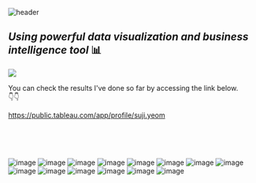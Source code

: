![header](https://capsule-render.vercel.app/api?type=waving&color=gradient&height=200&section=header&text=Tableau&fontSize=50)

## _Using powerful data visualization and business intelligence tool_ 📊

<img src="https://img.shields.io/badge/Tableau-E97627?style=for-the-badge&logo=Tableau&logoColor=white">
<br/>


You can check the results I've done so far by accessing the link below.<br/>
👇👇

https://public.tableau.com/app/profile/suji.yeom<br/>
<br/>

<br/>
<br/>

![image](https://github.com/Yeom-Suji/Tableau/assets/127907081/2cb7c461-f380-41a5-ab82-1ae8e5efb18d)
![image](https://github.com/Yeom-Suji/Tableau/assets/127907081/bdd10bfc-b790-45da-a46c-2b7d46e66b40)
![image](https://github.com/Yeom-Suji/Tableau/assets/127907081/b8c54e0e-ab04-41eb-9672-0cf78794e9c2)
![image](https://github.com/Yeom-Suji/Tableau/assets/127907081/ed31678c-af18-4450-9759-6f8abd3646d6)
![image](https://github.com/Yeom-Suji/Tableau/assets/127907081/4c5a466b-f496-4330-a0b9-b91d4c442148)
![image](https://github.com/Yeom-Suji/Tableau/assets/127907081/4d60a4fd-1e07-4e53-acfc-1ecadad56ca0)
![image](https://github.com/Yeom-Suji/Tableau/assets/127907081/cebe3e93-bba2-41bb-a8e7-838be61b0a1d)
![image](https://github.com/Yeom-Suji/Tableau/assets/127907081/b191c742-c130-45e0-a8e7-c6cef78b3a33)
![image](https://github.com/Yeom-Suji/Tableau/assets/127907081/50c26ac3-64cf-4bf0-b74e-f978e9770128)
![image](https://github.com/Yeom-Suji/Tableau/assets/127907081/3735535a-6e82-4b23-96dd-5a950d3e7c26)
![image](https://github.com/Yeom-Suji/Tableau/assets/127907081/7fd7a087-b4df-4a51-b9bb-6a0698721954)
![image](https://github.com/Yeom-Suji/Tableau/assets/127907081/101f1147-bd84-4b57-8c5a-fa87fc45c207)
![image](https://github.com/Yeom-Suji/Tableau/assets/127907081/9b6ef385-9bdb-44e6-be21-374250c9c1c2)
![image](https://github.com/Yeom-Suji/Tableau/assets/127907081/6181bbf7-6e07-43ec-a119-a44962460474)








